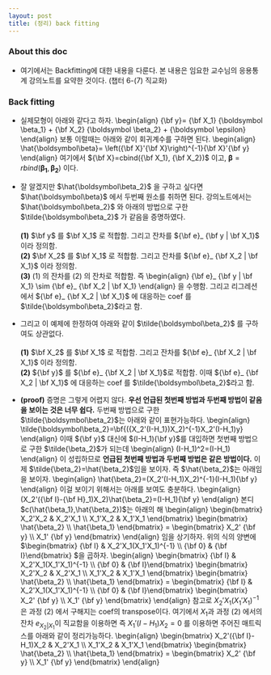 ```yaml
---
layout: post
title: (정리) back fitting 
---
```


### About this doc 

- 여기에서는 Backfitting에 대한 내용을 다룬다. 본 내용은 임요한 교수님의 응용통계 강의노트를 요약한 것이다. (챕터 6-(7) 직교화) 

### Back fitting 

- 실제모형이 아래와 같다고 하자. 
\begin{align}
{\bf y}= {\bf X_1} {\boldsymbol \beta_1} + {\bf X_2} {\boldsymbol \beta_2} + {\boldsymbol \epsilon} 
\end{align}
보통 이럴때는 아래와 같이 회귀계수를 구하면 된다. 
\begin{align}
\hat{\boldsymbol\beta}= \left({\bf X}'{\bf X}\right)^{-1}{\bf X}'{\bf y}
\end{align}
여기에서 ${\bf X}=cbind({\bf X_1}, {\bf X_2})$ 이고, ${\boldsymbol \beta}=rbind(\boldsymbol{\beta_1},\boldsymbol{\beta_2})$ 이다. 

- 잘 알겠지만 $\hat{\boldsymbol\beta_2}$ 을 구하고 싶다면 $\hat{\boldsymbol\beta}$ 에서 두번째 원소를 취하면 된다. 강의노트에서는 $\hat{\boldsymbol\beta_2}$ 와 아래의 방법으로 구한 $\tilde{\boldsymbol\beta_2}$ 가 같음을 증명하였다. <br/><br/>
**(1)** $\bf y$ 를 $\bf X_1$ 로 적합함. 그리고 잔차를 ${\bf e}_ {\bf y | \bf X_1}$ 이라 정의함. <br/>
**(2)** $\bf X_2$ 를 $\bf X_1$ 로 적합함. 그리고 잔차를 ${\bf e}_ {\bf X_2 | \bf X_1}$ 이라 정의함. <br/>
**(3)** (1) 의 잔차를 (2) 의 잔차로 적합함. 즉
\begin{align}
{\bf e}_ {\bf y | \bf X_1} \sim {\bf e}_ {\bf X_2 | \bf X_1}
\end{align}
을 수행함. 그리고 리그레션에서 ${\bf e}_ {\bf X_2 | \bf X_1}$ 에 대응하는 coef 를 $\tilde{\boldsymbol\beta_2}$라고 함. 

- 그리고 이 예제에 한정하여 아래와 같이 $\tilde{\boldsymbol\beta_2}$ 를 구하여도 상관없다. <br/><br/>
**(1)** $\bf X_2$ 를 $\bf X_1$ 로 적합함. 그리고 잔차를 ${\bf e}_ {\bf X_2 | \bf X_1}$ 이라 정의함. <br/>
**(2)** ${\bf y}$ 를 ${\bf e}_ {\bf X_2 | \bf X_1}$로 적합함. 이때 ${\bf e}_ {\bf X_2 | \bf X_1}$ 에 대응하는 coef 를 $\tilde{\boldsymbol\beta_2}$라고 함. 

- **(proof)** 증명은 그렇게 어렵지 않다. **우선 언급된 첫번째 방법과 두번째 방법이 같음을 보이는 것은 너무 쉽다.** 두번째 방법으로 구한 $\tilde{\boldsymbol\beta_2}$는 아래와 같이 표현가능하다. 
\begin{align}
\tilde{\boldsymbol\beta_2}=\bf{({X_2'(I-H_1})X_2)^{-1}X_2'(I-H_1)y}
\end{align}
이때 ${\bf y}$ 대신에 $(I-H_1){\bf y}$를 대입하면 첫번째 방법으로 구한 $\tilde{\beta_2}$가 되는데 
\begin{align}
(I-H_1)^2=(I-H_1)
\end{align}
이 성립하므로 **언급된 첫번째 방법과 두번째 방법은 같은 방법이다.** 이제 $\tilde{\beta_2}=\hat{\beta_2}$임을 보이자. 즉 $\hat{\beta_2}$는 아래임을 보이자. 
\begin{align}
\hat{\beta_2}=(X_2'(I-H_1)X_2)^{-1}(I-H_1){\bf y} 
\end{align}
이걸 보이기 위해서는 아래를 보여도 충분하다. 
\begin{align}
(X_2'({\bf I}-{\bf H}_1)X_2)\hat{\beta_2}=(I-H_1){\bf y} 
\end{align}
본디 $c(\hat{\beta_1},\hat{\beta_2})$는 아래의 해 
\begin{align}
\begin{bmatrix} X_2'X_2 & X_2'X_1 \\\\ X_1'X_2 & X_1'X_1 \end{bmatrix} \begin{bmatrix} \hat{\beta_2} \\\\ \hat{\beta_1} \end{bmatrix} 
= \begin{bmatrix} X_2' {\bf y} \\\\ X_1' {\bf y} \end{bmatrix}
\end{align}
임을 상기하자. 위의 식의 양변에 $\begin{bmatrix} {\bf I} & X_2'X_1(X_1'X_1)^{-1} \\\\ {\bf 0} & {\bf I}\end{bmatrix} $을 곱하자. 
\begin{align}
\begin{bmatrix} {\bf I} & X_2'X_1(X_1'X_1)^{-1} \\\\ {\bf 0} & {\bf I}\end{bmatrix} 
\begin{bmatrix} X_2'X_2 & X_2'X_1 \\\\ X_1'X_2 & X_1'X_1 \end{bmatrix} 
\begin{bmatrix} \hat{\beta_2} \\\\ \hat{\beta_1} \end{bmatrix} 
= \begin{bmatrix} {\bf I} & X_2'X_1(X_1'X_1)^{-1} \\\\ {\bf 0} & {\bf I}\end{bmatrix} 
\begin{bmatrix} X_2' {\bf y} \\\\ X_1' {\bf y} \end{bmatrix}
\end{align}
참고로 $X_2'X_1(X_1'X_1)^{-1}$은 과정 (2) 에서 구해지는 coef의 transpose이다. 여기에서 $X_1$과 과정 (2) 에서의 잔차 $e_{X_2|X_1}$이 직교함을 이용하면 즉 $X_1'(I-H_1)X_2 =0$ 를 이용하면 주어진 매트릭스를 아래와 같이 정리가능하다. 
\begin{align}
\begin{bmatrix} X_2'({\bf I}-H_1)X_2 & X_2'X_1 \\\\ X_1'X_2 & X_1'X_1 \end{bmatrix} 
\begin{bmatrix} \hat{\beta_2} \\\\ \hat{\beta_1} \end{bmatrix} 
= \begin{bmatrix} X_2' {\bf y} \\\\ X_1' {\bf y} \end{bmatrix}
\end{align}
